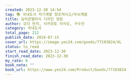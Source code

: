 ```yaml
---
created: 2023-12-30 14:54
tag: 📚 국내도서 자기계발 창조적사고/두뇌계발
title: 실리콘밸리식 디자인 씽킹
author: 오다 빈치, 사카모토 이사오, 구수진
category: 국내도서
total_page: 212
publish_date: 2019-07-15
cover_url: https://image.yes24.com/goods/77193824/XL
status: to_read
start_read_date: 2023-12-30
finish_read_date: 2023-12-30
my_rate: 0
book_note: ""
book_url: https://www.yes24.com/Product/Goods/77193824
---
```



